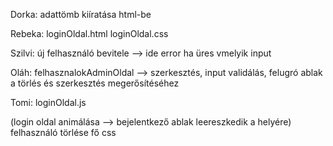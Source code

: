 Dorka:
adattömb kiíratása html-be

Rebeka:
loginOldal.html
loginOldal.css

Szilvi:
új felhasználó bevitele --> ide error ha üres vmelyik input

Oláh:
felhasznalokAdminOldal --> szerkesztés, input validálás, felugró ablak a törlés és szerkesztés megerősítéséhez

Tomi:
loginOldal.js



(login oldal animálása --> bejelentkező ablak leereszkedik a helyére)
felhasználó törlése
fő css
